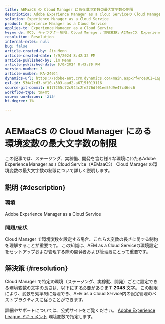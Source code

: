 ```yaml
---
title: AEMaaCS の Cloud Manager にある環境変数の最大文字数の制限
description: Adobe Experience Manager as a Cloud Serviceの Cloud Manager で環境変数に設定される文字制限について説明します。
solution: Experience Manager as a Cloud Service
product: Experience Manager as a Cloud Service
applies-to: Experience Manager as a Cloud Service
keywords: KCS, キャラクター制限，Cloud Manager，環境変数，AEMaaCS, Experience Manager, Adobe Experience Manager as a Cloud Service
resolution: Resolution
internal-notes: null
bug: false
article-created-by: Jim Menn
article-created-date: 5/9/2024 8:42:32 PM
article-published-by: Jim Menn
article-published-date: 5/9/2024 8:43:35 PM
version-number: 3
article-number: KA-24014
dynamics-url: https://adobe-ent.crm.dynamics.com/main.aspx?forceUCI=1&pagetype=entityrecord&etn=knowledgearticle&id=4ec68fa3-440e-ef11-9f8a-6045bd006268
exl-id: 530a7cd3-bf10-4303-aad2-a6715f013116
source-git-commit: 6176255c72c944c2fe276df01ee59d9e47c46ec6
workflow-type: tm+mt
source-wordcount: '213'
ht-degree: 1%

---
```


# AEMaaCS の Cloud Manager にある環境変数の最大文字数の制限


この記事では、ステージング、実稼働、開発を含む様々な環境にわたるAdobe Experience Manager as a Cloud Service（AEMaaCS） Cloud Manager の環境変数の最大文字数の制限について詳しく説明します。

## 説明 {#description}


### 環境

Adobe Experience Manager as a Cloud Service



### 問題/症状

Cloud Manager で環境変数を設定する場合、これらの変数の長さに関する制約を理解することが重要です。 この知識は、AEM as a Cloud Serviceの環境設定をセットアップおよび管理する際の開発者および管理者にとって重要です。


## 解決策 {#resolution}


Cloud Manager で特定の環境（ステージング、実稼動、開発）ごとに設定できる環境変数の文字の長さは、以下にする必要があります <b>2048</b> 文字。 この制限により、変数を効率的に処理でき、AEM as a Cloud Service内の設定管理のベストプラクティスに従うことができます。

詳細やサポートについては、公式サイトをご覧ください。 [Adobe Experience League ドキュメント](https://experienceleague.adobe.com/en/docs/experience-manager-cloud-service/content/implementing/using-cloud-manager/environment-variables) 環境変数で指定します。

